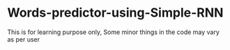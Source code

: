 # Words-predictor-using-Simple-RNN
This is for learning purpose only,
Some minor things in the code may vary as per user
